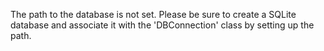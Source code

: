 The path to the database is not set. Please be sure to create a SQLite database and associate it with the 'DBConnection' class by setting up the path.
